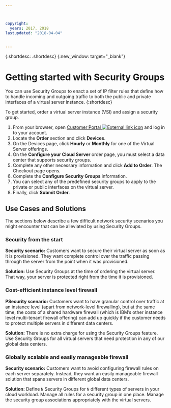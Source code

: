 ```yaml
---



copyright:
  years: 2017, 2018
lastupdated: "2018-04-04"


---
```


{:shortdesc: .shortdesc}
{:new_window: target="_blank"}

# Getting started with Security Groups

You can use Security Groups to enact a set of IP filter rules that define how to handle incoming and outgoing traffic to both the public and private interfaces of a virtual server instance.
{:shortdesc}

To get started, order a virtual server instance (VSI) and assign a security group.
 
1. From your browser, open [Customer Portal ![External link icon](../../icons/launch-glyph.svg "External link icon")](https://control.softlayer.com/) and log in to your account.
2. Locate the **Order** section and click **Devices**.
3. On the Devices page, click **Hourly** or **Monthly** for one of the Virtual Server offerings.
4. On the **Configure your Cloud Server** order page, you must select a data center that supports security groups.
5. Complete any other necessary information and click **Add to Order**. The Checkout page opens.
6. Complete the **Configure Security Groups** information.
7. You can select any of the predefined security groups to apply to the private or public interfaces on the virtual server.
8. Finally, click **Submit Order**.

## Use Cases and Solutions
The sections below describe a few difficult network security scenarios you might encounter that can be alleviated by using Security Groups.

### Security from the start
**Security scenario:** Customers want to secure their virtual server as soon as it is provisioned. They want complete control over the traffic passing through the server from the point when it was provisioned.

**Solution:** Use Security Groups at the time of ordering the virtual server. That way, your server is protected right from the time it is provisioned.

### Cost-efficient instance level firewall
**PSecurity scenario:** Customers want to have granular control over traffic at an instance level (apart from network-level firewalling), but at the same time, the costs of a shared hardware firewall (which is IBM’s other instance level multi-tenant firewall offering) can add up quickly if the customer needs to protect multiple servers in different data centers.

**Solution:** There is no extra charge for using the Security Groups feature. Use Security Groups for all virtual servers that need protection in any of our global data centers.

### Globally scalable and easily manageable firewall
**Security scenario:** Customers want to avoid configuring firewall rules on each server separately. Instead, they want an easily manageable firewall solution that spans servers in different global data centers.

**Solution:** Define `N` Security Groups for `N` different types of servers in your cloud workload. Manage all rules for a security group in one place. Manage the security group associations appropriately with the virtual servers.
